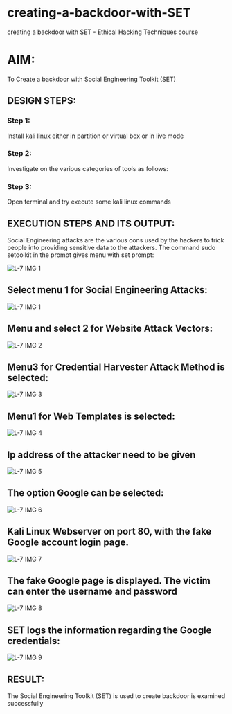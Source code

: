 # creating-a-backdoor-with-SET
creating a backdoor with SET - Ethical Hacking Techniques course

# AIM:
To Create a backdoor with Social Engineering Toolkit (SET)

## DESIGN STEPS:

### Step 1:

Install kali linux either in partition or virtual box or in live mode


### Step 2:

Investigate on the various categories of tools as follows:

### Step 3:

Open terminal and try execute some kali linux commands

## EXECUTION STEPS AND ITS OUTPUT:
Social Engineering attacks are the various cons used by the hackers to trick people into providing sensitive data to the attackers. 
The command sudo setoolkit in the prompt gives menu with set prompt:


![L-7 IMG 1](https://github.com/user-attachments/assets/e6fe283d-cb25-4d8a-b83f-5c52cc321c56)


## Select menu 1 for Social Engineering Attacks:

![L-7 IMG 1](https://github.com/user-attachments/assets/424232d5-5ee4-4e21-8197-edf02e9ce2ed)


## Menu and select 2 for Website Attack Vectors:

![L-7 IMG 2](https://github.com/user-attachments/assets/032c139a-61be-4a99-bfa3-80495991e48a)


##  Menu3 for Credential Harvester Attack Method is selected:

![L-7 IMG 3](https://github.com/user-attachments/assets/6547fa21-7c8e-43ba-863f-e99cb24cf8c2)


##  Menu1 for Web Templates is selected:

![L-7 IMG 4](https://github.com/user-attachments/assets/632a124c-89ee-4c67-970e-0943bfff5d5a)


## Ip address of the attacker need to be given 

![L-7 IMG 5](https://github.com/user-attachments/assets/4c0a41ab-644c-4fe6-8f27-3011d33a5f1c)


## The option Google can be selected:

![L-7 IMG 6](https://github.com/user-attachments/assets/414d7653-8772-4ba6-ba5b-ff353a4ae167)


##  Kali Linux Webserver on port 80, with the fake Google account login page. 

![L-7 IMG 7](https://github.com/user-attachments/assets/32ef57d1-d0ac-4299-b73d-3485c7072a66)


## The fake Google page is displayed. The victim can enter the username and password

![L-7 IMG 8](https://github.com/user-attachments/assets/81fd10bd-7c93-44a9-a0db-19eacbd00fc7)


## SET logs the information regarding the Google credentials:

![L-7 IMG 9](https://github.com/user-attachments/assets/cfec101d-8a5c-4fa4-a06e-4490dd8e4839)


## RESULT:
The Social Engineering Toolkit (SET) is used to create backdoor is  examined successfully
